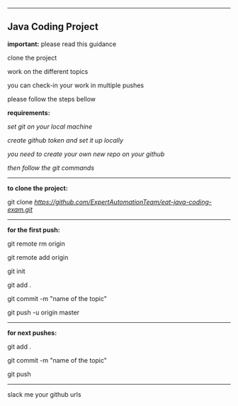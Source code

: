 -----------------------------------------------------------------
Java Coding Project
-----------------------------------------------------------------

**important:** please read this guidance

clone the project

work on the different topics

you can check-in your work in multiple pushes

please follow the steps bellow

**requirements:**

_set git on your local machine_

_create github token and set it up locally_

_you need to create your own new repo on your github_

_then follow the git commands_

-----------------------------------------------------------------

**to clone the project:**

git clone _https://github.com/ExpertAutomationTeam/eat-java-coding-exam.git_

-----------------------------------------------------------------

**for the first push:**

git remote rm origin

git remote add origin _<your own github url>_

git init

git add .

git commit -m "name of the topic"

git push -u origin master

-----------------------------------------------------------------

**for next pushes:**

git add .

git commit -m "name of the topic"

git push

-----------------------------------------------------------------

slack me your github urls

